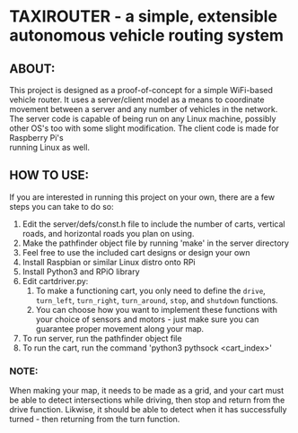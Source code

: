 # TAXIROUTER - a simple, extensible autonomous vehicle routing system

## ABOUT:
This project is designed as a proof-of-concept for a simple WiFi-based vehicle 
router. It uses a server/client model as a means to  coordinate  movement 
between a server and any number of vehicles in the network. The server code
is capable of being run on any Linux machine, possibly other OS's too with
some slight modification. The client code is made for Raspberry Pi's  
running Linux as well. 

## HOW TO USE:
If you are interested in running this project on your own, there are a few
steps you can take to do so:

1. Edit the server/defs/const.h file to include the number of carts, 
vertical roads, and horizontal roads you plan on using.
2. Make the pathfinder object file by running 'make' in the server
directory
3. Feel free to use the included cart designs or design your own
4. Install Raspbian or similar Linux distro onto RPi
5. Install Python3 and RPiO library
6. Edit cartdriver.py:
    1. To make a functioning cart, you only need to define the `drive`, `turn_left`, `turn_right`, `turn_around`, `stop`, and `shutdown` functions.
    2. You can choose how you want to implement these functions with your choice of sensors and motors - just make sure you can guarantee proper movement along your map.
7. To run server, run the pathfinder object file
8. To run the cart, run the command 'python3 pythsock <cart_index>'
    
### NOTE:
When making your map, it needs to be made as a grid, and your cart must
be able to detect intersections while driving, then stop and return from
the drive function. Likwise, it should be able to detect when it has
successfully turned - then returning from the turn function.

